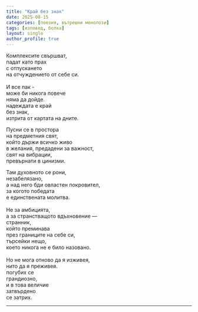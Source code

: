 ```yaml
---
title: "Край без знак"
date: 2025-08-15
categories: [поезия, вътрешни монолози]
tags: [изповед, болка]
layout: single
author_profile: true
---
```


<div class="poem3">

Комплексите свършват,<br/>
падат като прах<br/>
с отпускането<br/>
на отчуждението от себе си.<br/>
<br/>
И все пак -<br/>
може би никога повече<br/>
няма да дойде.<br/>
надеждата е край<br/>
без знак,<br/>
изтрита от картата на дните.<br/>

Пусни се в простора<br/>
на предметния свят,<br/>
който държи всичко живо<br/>
в желания, предадени за важност,<br/>
свят на вибрации,<br/>
превърнати в цинизми.<br/>

Там духовното се рони,<br/>
незабелязано,<br/>
а над него бди овластен покровител,<br/>
за когото победата<br/>
е единствената молитва.<br/>
<br/>
Не за амбицията,<br/>
а за странстващото вдъхновение — <br/>
странник,<br/>
който преминава<br/>
през границите на себе си,<br/>
търсейки нещо,<br/>
което никога не е било назовано.<br/>
<br/>
Но не мога отново да я изживея,<br/>
нито да я преживея.<br/>
погубих се<br/>
грандиозно,<br/>
и в това величие<br/>
затвърдено<br/>
се затрих.<br/>

<hr/>
</div>